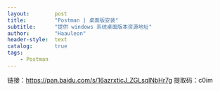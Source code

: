 ```yaml
---
layout:        post
title:         "Postman | 桌面版安装"
subtitle:      "提供 windows 系统桌面版本资源地址"
author:        "Haauleon"
header-style:  text
catalog:       true
tags:
    - Postman
---
```



链接：https://pan.baidu.com/s/16azrxticJ_ZGLsqlNbHr7g 提取码：c0im 